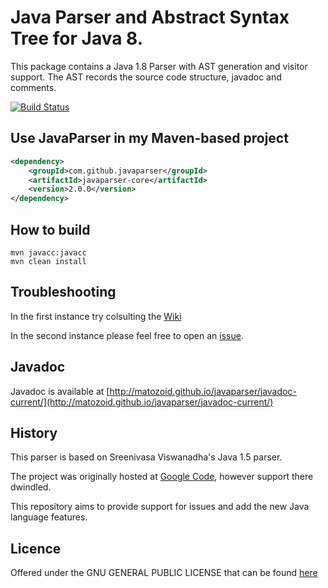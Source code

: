 # Java Parser and Abstract Syntax Tree for Java 8.

This package contains a Java 1.8 Parser with AST generation and visitor support.
The AST records the source code structure, javadoc and comments.

[![Build Status](https://drone.io/github.com/javaparser/javaparser/status.png)](https://drone.io/github.com/javaparser/javaparser/latest)

## Use JavaParser in my Maven-based project

```XML
<dependency>
    <groupId>com.github.javaparser</groupId>
    <artifactId>javaparser-core</artifactId>
    <version>2.0.0</version>
</dependency>
```

## How to build

```
mvn javacc:javacc
mvn clean install
```

## Troubleshooting

In the first instance try colsulting the [Wiki](https://github.com/javaparser/javaparser/wiki)

In the second instance please feel free to open an [issue](https://github.com/javaparser/javaparser/issues).

## Javadoc

Javadoc is available at [http://matozoid.github.io/javaparser/javadoc-current/](http://matozoid.github.io/javaparser/javadoc-current/)

## History

This parser is based on Sreenivasa Viswanadha's Java 1.5 parser.

The project was originally hosted at [Google Code](http://code.google.com/p/javaparser/), however support there dwindled.

This repository aims to provide support for issues and add the new Java language features.

## Licence

Offered under the GNU GENERAL PUBLIC LICENSE that can be found [here](https://github.com/javaparser/javaparser/blob/master/COPYING)